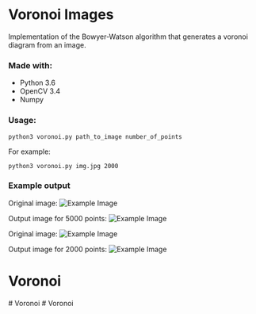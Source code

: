 # Voronoi Images

Implementation of the Bowyer-Watson algorithm that generates a voronoi diagram from an image.

### Made with:
* Python 3.6
* OpenCV 3.4
* Numpy

### Usage:
```
python3 voronoi.py path_to_image number_of_points
```

For example:
```
python3 voronoi.py img.jpg 2000
```

### Example output
Original image:
![Example Image](https://images.pexels.com/photos/1002106/pexels-photo-1002106.jpeg?auto=compress&cs=tinysrgb&h=750&w=1260)

Output image for 5000 points:
![Example Image](https://i.imgur.com/d0eObsP.jpg)

Original image:
![Example Image](https://images.pexels.com/photos/1009136/pexels-photo-1009136.jpeg?auto=compress&cs=tinysrgb&h=750&w=1260)

Output image for 2000 points:
![Example Image](https://i.imgur.com/498fVRJ.jpg)
# Voronoi
#   V o r o n o i  
 #   V o r o n o i  
 